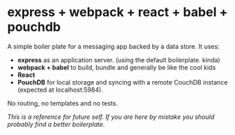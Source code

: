 # express + webpack + react + babel + pouchdb

A simple boiler plate for a messaging app backed by a data store. It uses:

- **express** as an application server. (using the default boilerplate. kinda)
- **webpack + babel** to build, bundle and generally be like the cool kids
- **React** 
- **PouchDB** for local storage and syncing with a remote CouchDB instance (expected at localhost:5984).

No routing, no templates and no tests.

*This is a reference for future self. If you are here by mistake you should probably find a better boilerplate.*